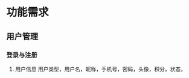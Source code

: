 # 功能需求
## 用户管理
###  登录与注册
1. 用户信息
用户类型，用户名，昵称，手机号，密码，头像，积分，状态，

<!--stackedit_data:
eyJoaXN0b3J5IjpbMjAxOTA5Njg2NCwtMTA2NjUxNTU5MiwtMj
A4ODc0NjYxMl19
-->
